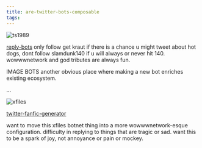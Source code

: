 ```yaml
---
title: are-twitter-bots-composable
tags:
---
```





![ts1989]()


[reply-bots]()
only follow get kraut if there is a chance u might tweet about hot dogs, dont follow slamdunk140 if u will always or never hit 140. wowwwnetwork and god tributes are always fun.

IMAGE BOTS
another obvious place where making a new bot enriches existing ecosystem.

...


![xfiles]()

[twitter-fanfic-generator]()


want to move this xfiles botnet thing into a more wowwwnetwork-esque configuration. difficulty in replying to things that are tragic or sad. want this to be a spark of joy, not annoyance or pain or mockey.